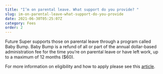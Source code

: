 ```yaml
---
title: "I’m on parental leave. What support do you provide? "
slug: im-on-parental-leave-what-support-do-you-provide
date: 2021-06-30T05:25:07Z
category: Fees
order: 2
---
```


Future Super supports those on parental leave through a program called Baby Bump. Baby Bump is a refund of all or part of the annual dollar-based administration fee for the time you’re on parental leave or have left work, up to a maximum of 12 months ($60).

For more information on eligibility and how to apply please see this [article](https://www.futuresuper.com.au/babybump/).
